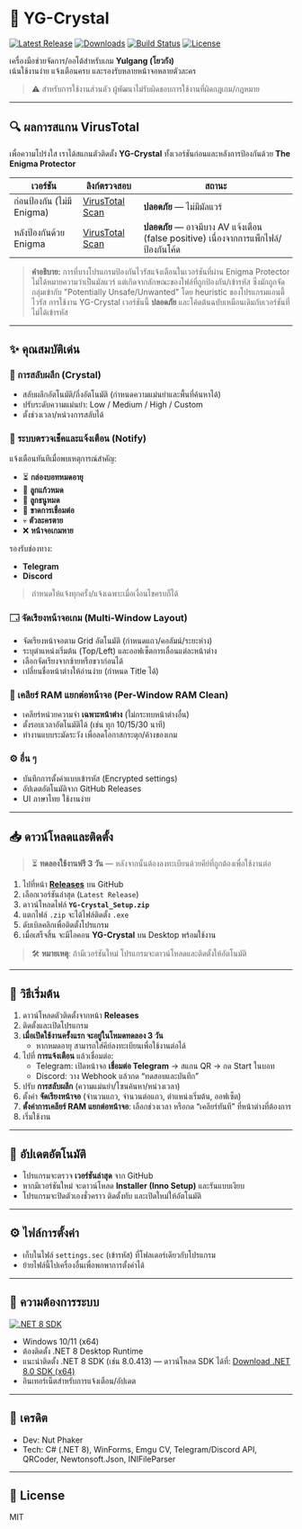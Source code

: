 # 🌟 YG-Crystal

[![Latest Release](https://img.shields.io/github/v/release/wick44449/YG-Crystal?label=เวอร์ชันล่าสุด&color=blue)](https://github.com/wick44449/YG-Crystal/releases/latest)
[![Downloads](https://img.shields.io/github/downloads/wick44449/YG-Crystal/total?label=ดาวน์โหลดทั้งหมด&color=green)](https://github.com/wick44449/YG-Crystal/releases)
[![Build Status](https://img.shields.io/badge/build-passing-success)](https://github.com/wick44449/YG-Crystal)
[![License](https://img.shields.io/github/license/wick44449/YG-Crystal?label=License&color=yellow)](LICENSE)

เครื่องมือช่วยจัดการ/ออโต้สำหรับเกม **Yulgang (โยวกัง)**  
เน้นใช้งานง่าย แจ้งเตือนครบ และรองรับหลายหน้าจอหลายตัวละคร

> ⚠️ สำหรับการใช้งานส่วนตัว ผู้พัฒนาไม่รับผิดชอบการใช้งานที่ผิดกฎเกม/กฎหมาย

---

## 🔍 ผลการสแกน VirusTotal

เพื่อความโปร่งใส เราได้สแกนตัวติดตั้ง **YG-Crystal** ทั้งเวอร์ชันก่อนและหลังการป้องกันด้วย **The Enigma Protector**

| เวอร์ชัน | ลิงก์ตรวจสอบ | สถานะ |
|----------|--------------|--------|
| ก่อนป้องกัน (ไม่มี Enigma) | [VirusTotal Scan](https://www.virustotal.com/gui/file/d766aca8e90e8ab0accd86c8728410ed6b3d68aa902c3ec101a7878a3cc34e28/detection) | **ปลอดภัย** — ไม่มีมัลแวร์ |
| หลังป้องกันด้วย Enigma | [VirusTotal Scan](https://www.virustotal.com/gui/file/bf66281b79543b0edc415055283b3c248df96a91fec0e770ab87b44eaa094558?nocache=1) | **ปลอดภัย** — อาจมีบาง AV แจ้งเตือน (false positive) เนื่องจากการแพ็กไฟล์/ป้องกันโค้ด |

> **คำอธิบาย:** การที่บางโปรแกรมป้องกันไวรัสแจ้งเตือนในเวอร์ชันที่ผ่าน Enigma Protector ไม่ได้หมายความว่าเป็นมัลแวร์ แต่เกิดจากลักษณะของไฟล์ที่ถูกป้องกัน/เข้ารหัส ซึ่งมักถูกจัดกลุ่มเข้ากับ "Potentially Unsafe/Unwanted" โดย heuristic ของโปรแกรมแอนตี้ไวรัส การใช้งาน YG-Crystal เวอร์ชันนี้ **ปลอดภัย** และโค้ดต้นฉบับเหมือนเดิมกับเวอร์ชันที่ไม่ได้เข้ารหัส

---

## ✨ คุณสมบัติเด่น

### 🔁 การสลับผลึก (Crystal)
- สลับผลึกอัตโนมัติ/กึ่งอัตโนมัติ (กำหนดความแม่นยำและพื้นที่ค้นหาได้)
- ปรับระดับความแม่นยำ: Low / Medium / High / Custom
- ตั้งช่วงเวลา/หน่วงการสลับได้

### 🔔 ระบบตรวจเช็คและแจ้งเตือน (Notify)
แจ้งเตือนทันทีเมื่อพบเหตุการณ์สำคัญ:
- ⏳ **กล่องบอทหมดอายุ**
- 💎 **ลูกแก้วหมด**
- 🏹 **ลูกธนูหมด**
- 🔌 **ขาดการเชื่อมต่อ**
- 💀 **ตัวละครตาย**
- ❌ **หน้าจอเกมหาย**

รองรับช่องทาง:
- **Telegram**
- **Discord**
> กำหนดให้แจ้งทุกครั้ง/แจ้งเฉพาะเมื่อเงื่อนไขครบก็ได้

### 🗔 จัดเรียงหน้าจอเกม (Multi-Window Layout)
- จัดเรียงหน้าจอตาม Grid อัตโนมัติ (กำหนดแถว/คอลัมน์/ระยะห่าง)
- ระบุตำแหน่งเริ่มต้น (Top/Left) และออฟเซ็ตการเลื่อนแต่ละหน้าต่าง
- เลือกจัดเรียงจากซ้ายหรือขวาก่อนได้
- เปลี่ยนชื่อหน้าต่างให้อ่านง่าย (กำหนด Title ได้)

### 🧹 เคลียร์ RAM แยกต่อหน้าจอ (Per-Window RAM Clean)
- เคลียร์หน่วยความจำ **เฉพาะหน้าต่าง** (ไม่กระทบหน้าต่างอื่น)
- ตั้งรอบเวลาอัตโนมัติได้ (เช่น ทุก 10/15/30 นาที)
- ทำงานแบบระมัดระวัง เพื่อลดโอกาสกระตุก/ค้างของเกม

### ⚙️ อื่น ๆ
- บันทึกการตั้งค่าแบบเข้ารหัส (Encrypted settings)
- อัปเดตอัตโนมัติจาก GitHub Releases
- UI ภาษาไทย ใช้งานง่าย

---

## 📥 ดาวน์โหลดและติดตั้ง

> ⏳ **ทดลองใช้งานฟรี 3 วัน** — หลังจากนั้นต้องลงทะเบียนด้วยคีย์ที่ถูกต้องเพื่อใช้งานต่อ

1. ไปที่หน้า **[Releases](https://github.com/wick44449/YG-Crystal/releases)** บน GitHub  
2. เลือกเวอร์ชันล่าสุด (`Latest Release`)
3. ดาวน์โหลดไฟล์ **`YG-Crystal_Setup.zip`**
4. แตกไฟล์ `.zip` จะได้ไฟล์ติดตั้ง `.exe`
5. ดับเบิลคลิกเพื่อติดตั้งโปรแกรม
6. เมื่อเสร็จสิ้น จะมีไอคอน **YG-Crystal** บน Desktop พร้อมใช้งาน

> 🛠 **หมายเหตุ**: ถ้ามีเวอร์ชันใหม่ โปรแกรมจะดาวน์โหลดและติดตั้งให้อัตโนมัติ

---

## 🚀 วิธีเริ่มต้น

1. ดาวน์โหลดตัวติดตั้งจากหน้า **Releases**
2. ติดตั้งและเปิดโปรแกรม
3. **เมื่อเปิดใช้งานครั้งแรก จะอยู่ในโหมดทดลอง 3 วัน**  
   - หากหมดอายุ สามารถใส่คีย์ลงทะเบียนเพื่อใช้งานต่อได้
4. ไปที่ **การแจ้งเตือน** แล้วเชื่อมต่อ:
   - Telegram: เปิดหน้าจอ **เชื่อมต่อ Telegram** → สแกน QR → กด Start ในบอท
   - Discord: วาง Webhook แล้วกด “ทดสอบและบันทึก”
5. ปรับ **การสลับผลึก** (ความแม่นยำ/โซนค้นหา/หน่วงเวลา)
6. ตั้งค่า **จัดเรียงหน้าจอ** (จำนวนแถว, จำนวนต่อแถว, ตำแหน่งเริ่มต้น, ออฟเซ็ต)
7. **ตั้งค่าการเคลียร์ RAM แยกต่อหน้าจอ**: เลือกช่วงเวลา หรือกด “เคลียร์ทันที” ที่หน้าต่างที่ต้องการ
8. เริ่มใช้งาน

---

## 🔄 อัปเดตอัตโนมัติ
- โปรแกรมจะตรวจ **เวอร์ชันล่าสุด** จาก GitHub
- หากมีเวอร์ชันใหม่ จะดาวน์โหลด **Installer (Inno Setup)** และรันแบบเงียบ
- โปรแกรมจะปิดตัวเองชั่วคราว ติดตั้งทับ และเปิดใหม่ให้อัตโนมัติ

---

## ⚙️ ไฟล์การตั้งค่า
- เก็บในไฟล์ `settings.sec` (เข้ารหัส) ที่โฟลเดอร์เดียวกับโปรแกรม
- ย้ายไฟล์นี้ไปเครื่องอื่นเพื่อพกพาการตั้งค่าได้

---

## 📌 ความต้องการระบบ
[![.NET 8 SDK](https://img.shields.io/badge/.NET%208%20SDK-recommended-informational)](https://dotnet.microsoft.com/en-us/download/dotnet/thank-you/sdk-8.0.413-windows-x64-installer)

- Windows 10/11 (x64)
- ต้องติดตั้ง .NET 8 Desktop Runtime
- แนะนำติดตั้ง .NET 8 SDK (เช่น 8.0.413) — ดาวน์โหลด SDK ได้ที่: [Download .NET 8.0 SDK (x64)](https://dotnet.microsoft.com/en-us/download/dotnet/thank-you/sdk-8.0.413-windows-x64-installer)
- อินเทอร์เน็ตสำหรับการแจ้งเตือน/อัปเดต

---

## 🤝 เครดิต
- Dev: Nut Phaker  
- Tech: C# (.NET 8), WinForms, Emgu CV, Telegram/Discord API, QRCoder, Newtonsoft.Json, INIFileParser

---

## 📜 License
MIT
